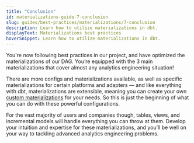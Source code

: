 ```yaml
---
title: "Conclusion"
id: materializations-guide-7-conclusion
slug: guides/best-practices/materializations/7-conclusion
description: Learn how to utilize materializations in dbt.
displayText: Materializations best practices
hoverSnippet: Learn how to utilize materializations in dbt.
---
```


You're now following best practices in our project, and have optimized the materializations of our DAG. You’re equipped with the 3 main materializations that cover almost any analytics engineering situation!

There are more configs and materializations available, as well as specific materializations for certain platforms and adapters — and like everything with dbt, materializations are extensible, meaning you can create your own [custom materializations](guides/advanced/creating-new-materializations) for your needs. So this is just the beginning of what you can do with these powerful configurations.

For the vast majority of users and companies though, tables, views, and incremental models will handle everything you can throw at them. Develop your intuition and expertise for these materializations, and you’ll be well on your way to tackling advanced analytics engineering problems.
